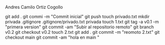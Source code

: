 Andres Camilo Ortiz Cogollo

git add . 
git commi -m "Commit inicial"
git push 
touch privado.txt
mkdir privada
.gitignore
.gitignore/privado.txt    privada
touch 1.txt
git tag -a v0.1 -m "primera version"
git commit -am "Subir al repositorio remoto"
git branch v0.2
git checkout v0.2
touch 2.txt
git add .
git commit -m "reomoto 2.txt"
git checkout main
git commit -am "hola en main "

